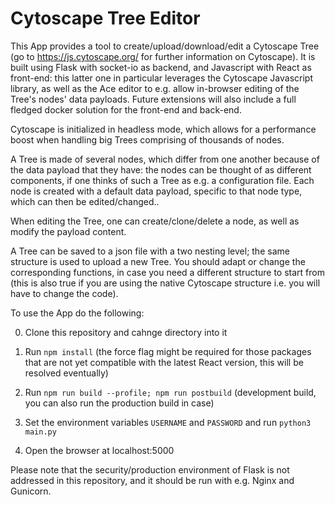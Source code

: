 # Cytoscape Tree Editor

This App provides a tool to create/upload/download/edit a Cytoscape Tree (go to https://js.cytoscape.org/ for further information on Cytoscape). It is built using Flask with socket-io as backend, and Javascript with React as front-end: this latter one in particular leverages the Cytoscape Javascript library, as well as the Ace editor to e.g. allow in-browser editing of the Tree's nodes' data payloads. 
Future extensions will also include a full fledged docker solution for the front-end and back-end. 

Cytoscape is initialized in headless mode, which allows for a performance boost when handling big Trees comprising of thousands of nodes.

A Tree is made of several nodes, which differ from one another because of the data payload that they have: the nodes can be 
thought of as different components, if one thinks of such a Tree as e.g. a configuration file. Each node is created with a default 
data payload, specific to that node type, which can then be edited/changed.. 

When editing the Tree, one can create/clone/delete a node, as well as modify the payload content. 

A Tree can be saved to a json file with a two nesting level; the same structure is used to upload a new Tree. You should adapt or change the corresponding functions, in case you need a different structure to start from (this is also true if you are using the native Cytoscape structure i.e. you will have to change the code).

To use the App do the following:

0) Clone this repository and cahnge directory into it

1) Run ```npm install``` (the force flag might be required for those packages that are not yet compatible with the latest React version, this will be resolved eventually)

2) Run ```npm run build --profile; npm run postbuild```  (development build, you can also run the production build in case)

3) Set the environment variables ```USERNAME``` and ```PASSWORD``` and run ```python3 main.py```

4) Open the browser at localhost:5000

Please note that the security/production environment of Flask is not addressed in this repository, and it should be run with e.g. Nginx and Gunicorn.


